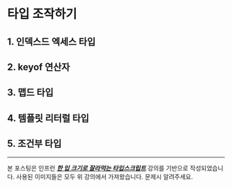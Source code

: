 # 타입 조작하기

## 1. 인덱스드 엑세스 타입

## 2. keyof 연산자

## 3. 맵드 타입

## 4. 템플릿 리터럴 타입

## 5. 조건부 타입

---

본 포스팅은 인프런 **_[한 입 크기로 잘라먹는 타입스크립트](https://www.inflearn.com/course/%ED%95%9C%EC%9E%85-%ED%81%AC%EA%B8%B0-%ED%83%80%EC%9E%85%EC%8A%A4%ED%81%AC%EB%A6%BD%ED%8A%B8)_** 강의를 기반으로 작성되었습니다. 사용된 이미지들은 모두 위 강의에서 가져왔습니다. 문제시 알려주세요.

